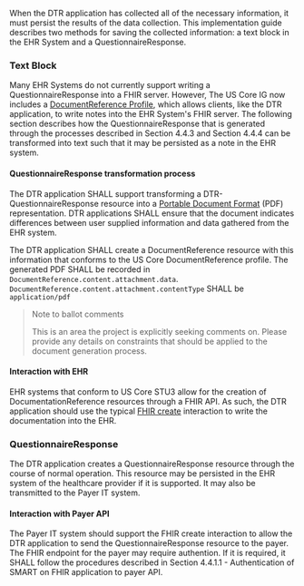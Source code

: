 When the DTR application has collected all of the necessary information, it must persist the results of the data collection. This implementation guide describes two methods for saving the collected information: a text block in the EHR System and a QuestionnaireResponse.

### Text Block
Many EHR Systems do not currently support writing a QuestionnaireResponse into a FHIR server. However, The US Core IG now includes a [DocumentReference Profile](https://build.fhir.org/ig/HL7/US-Core-R4/StructureDefinition-new-us-core-documentreference.html), which allows clients, like the DTR application, to write notes into the EHR System's FHIR server. The following section describes how the QuestionnaireResponse that is generated through the processes described in Section 4.4.3 and Section 4.4.4 can be transformed into text such that it may be persisted as a note in the EHR system.

#### QuestionnaireResponse transformation process
The DTR application SHALL support transforming a DTR-QuestionnaireResponse resource into a [Portable Document Format](https://www.iso.org/standard/63534.html) (PDF) representation. DTR applications SHALL ensure that the document indicates differences between user supplied information and data gathered from the EHR system.

The DTR application SHALL create a DocumentReference resource with this information that conforms to the US Core DocumentReference profile. The generated PDF SHALL be recorded in `DocumentReference.content.attachment.data`. `DocumentReference.content.attachment.contentType` SHALL be `application/pdf`

> Note to ballot comments
>
> This is an area the project is explicitly seeking comments on. Please provide any
> details on constraints that should be applied to the document generation process.

#### Interaction with EHR
EHR systems that conform to US Core STU3 allow for the creation of DocumentationReference resources through a FHIR API. As such, the DTR application should use the typical [FHIR create](http://hl7.org/fhir/R4/http.html#create) interaction to write the documentation into the EHR.

### QuestionnaireResponse
The DTR application creates a QuestionnaireResponse resource through the course of normal operation. This resource may be persisted in the EHR system of the healthcare provider if it is supported. It may also be transmitted to the Payer IT system.

#### Interaction with Payer API
The Payer IT system should support the FHIR create interaction to allow the DTR application to send the QuestionnaireResponse resource to the payer. The FHIR endpoint for the payer may require authention. If it is required, it SHALL follow the procedures described in Section 4.4.1.1 - Authentication of SMART on FHIR application to payer API.